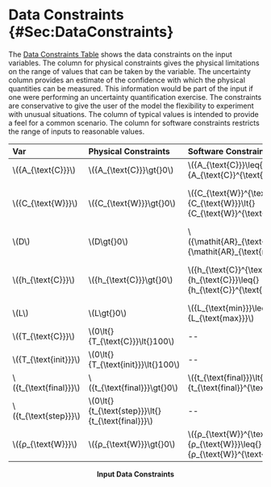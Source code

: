 # Data Constraints {#Sec:DataConstraints}

The [Data Constraints Table](./SecDataConstraints.md#Table:InDataConstraints) shows the data constraints on the input variables. The column for physical constraints gives the physical limitations on the range of values that can be taken by the variable. The uncertainty column provides an estimate of the confidence with which the physical quantities can be measured. This information would be part of the input if one were performing an uncertainty quantification exercise. The constraints are conservative to give the user of the model the flexibility to experiment with unusual situations. The column of typical values is intended to provide a feel for a common scenario. The column for software constraints restricts the range of inputs to reasonable values.

<div id="Table:InDataConstraints"></div>

|Var                      |Physical Constraints                                  |Software Constraints                                                                     |Typical Value                                                   |Uncert.    |
|:------------------------|:-----------------------------------------------------|:----------------------------------------------------------------------------------------|:---------------------------------------------------------------|:----------|
|\\({A\_{\text{C}}}\\)    |\\({A\_{\text{C}}}\gt{}0\\)                           |\\({A\_{\text{C}}}\leq{}{A\_{\text{C}}^{\text{max}}}\\)                                  |\\(0.12\\) \\({\text{m}^{2}}\\)                                 |10\\(\\%\\)|
|\\({C\_{\text{W}}}\\)    |\\({C\_{\text{W}}}\gt{}0\\)                           |\\({C\_{\text{W}}^{\text{min}}}\lt{}{C\_{\text{W}}}\lt{}{C\_{\text{W}}^{\text{max}}}\\)  |\\(4186\\) \\(\frac{\text{J}}{\text{kg}{}^{\circ}\text{C}}\\)   |10\\(\\%\\)|
|\\(D\\)                  |\\(D\gt{}0\\)                                         |\\({\mathit{AR}\_{\text{min}}}\leq{}D\leq{}{\mathit{AR}\_{\text{max}}}\\)                |\\(0.412\\) \\({\text{m}}\\)                                    |10\\(\\%\\)|
|\\({h\_{\text{C}}}\\)    |\\({h\_{\text{C}}}\gt{}0\\)                           |\\({h\_{\text{C}}^{\text{min}}}\leq{}{h\_{\text{C}}}\leq{}{h\_{\text{C}}^{\text{max}}}\\)|\\(1000\\) \\(\frac{\text{W}}{\text{m}^{2}{}^{\circ}\text{C}}\\)|10\\(\\%\\)|
|\\(L\\)                  |\\(L\gt{}0\\)                                         |\\({L\_{\text{min}}}\leq{}L\leq{}{L\_{\text{max}}}\\)                                    |\\(1.5\\) \\({\text{m}}\\)                                      |10\\(\\%\\)|
|\\({T\_{\text{C}}}\\)    |\\(0\lt{}{T\_{\text{C}}}\lt{}100\\)                   |--                                                                                       |\\(50\\) \\({{}^{\circ}\text{C}}\\)                             |10\\(\\%\\)|
|\\({T\_{\text{init}}}\\) |\\(0\lt{}{T\_{\text{init}}}\lt{}100\\)                |--                                                                                       |\\(40\\) \\({{}^{\circ}\text{C}}\\)                             |10\\(\\%\\)|
|\\({t\_{\text{final}}}\\)|\\({t\_{\text{final}}}\gt{}0\\)                       |\\({t\_{\text{final}}}\lt{}{t\_{\text{final}}^{\text{max}}}\\)                           |\\(50000\\) \\({\text{s}}\\)                                    |10\\(\\%\\)|
|\\({t\_{\text{step}}}\\) |\\(0\lt{}{t\_{\text{step}}}\lt{}{t\_{\text{final}}}\\)|--                                                                                       |\\(0.01\\) \\({\text{s}}\\)                                     |10\\(\\%\\)|
|\\({ρ\_{\text{W}}}\\)    |\\({ρ\_{\text{W}}}\gt{}0\\)                           |\\({ρ\_{\text{W}}^{\text{min}}}\lt{}{ρ\_{\text{W}}}\leq{}{ρ\_{\text{W}}^{\text{max}}}\\) |\\(1000\\) \\(\frac{\text{kg}}{\text{m}^{3}}\\)                 |10\\(\\%\\)|

**<p align="center">Input Data Constraints</p>**
